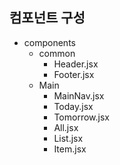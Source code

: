## 컴포넌트 구성



+ components
  + common
    + Header.jsx
    + Footer.jsx
  + Main
    + MainNav.jsx
    + Today.jsx
    + Tomorrow.jsx
    + All.jsx
    + List.jsx
    + Item.jsx

